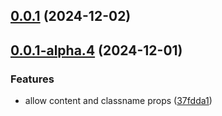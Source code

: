 

## [0.0.1](https://github.com/peeranat-dan/rich-text-editor/compare/0.0.1-alpha.4...0.0.1) (2024-12-02)

## [0.0.1-alpha.4](https://github.com/peeranat-dan/rich-text-editor/compare/0.0.1-alpha.3...0.0.1-alpha.4) (2024-12-01)


### Features

* allow content and classname props ([37fdda1](https://github.com/peeranat-dan/rich-text-editor/commit/37fdda12ce7076be7ae75b4d9149af5a55c2f0fa))
